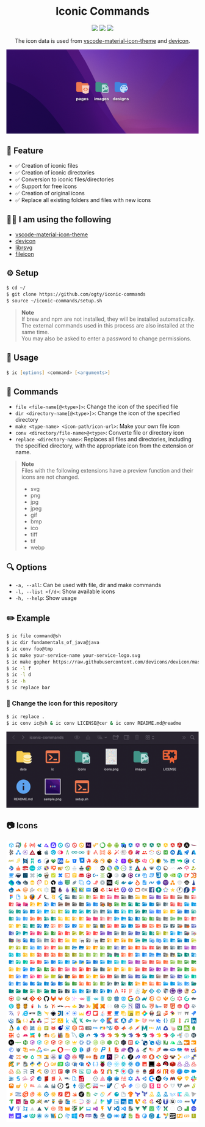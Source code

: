 <h1 align="center">Iconic Commands</h1>

<p align="center">
 <img src="https://img.shields.io/github/repo-size/ogty/material-iconic-commands?style=for-the-badge" />
 <img src="https://img.shields.io/github/directory-file-count/ogty/material-iconic-commands?style=for-the-badge" />
 <img src="https://img.shields.io/github/license/ogty/material-iconic-commands?style=for-the-badge" />
</p>

<p align="center">
  The icon data is used from <a href="https://github.com/PKief/vscode-material-icon-theme">vscode-material-icon-theme</a> and <a href="https://github.com/devicons/devicon/">devicon</a>.
</p>

<div align="center">
 <img src="./sample.png" alt="sample" />
</div>

## 🎈 Feature

- ✅ Creation of iconic files
- ✅ Creation of iconic directories
- ✅ Conversion to iconic files/directories
- ✅ Support for free icons
- ✅ Creation of original icons
- ✅ Replace all existing folders and files with new icons

## 🙇‍♂️ I am using the following

- [vscode-material-icon-theme](https://github.com/PKief/vscode-material-icon-theme)
- [devicon](https://github.com/devicons/devicon/)
- [librsvg](https://wiki.gnome.org/Projects/LibRsvg)
- [fileicon](https://www.npmjs.com/package/fileicon)

## ⚙️ Setup

```zsh
$ cd ~/
$ git clone https://github.com/ogty/iconic-commands
$ source ~/iconic-commands/setup.sh
```

> **Note**  
> If brew and npm are not installed, they will be installed automatically.  
> The external commands used in this process are also installed at the same time.  
> You may also be asked to enter a password to change permissions.

## 📖 Usage

```zsh
$ ic [options] <command> [<arguments>]
```

## 🤖 Commands

- `file <file-name[@<type>]>`: Change the icon of the specified file
- `dir <directory-name[@<type>]>`: Change the icon of the specified directory
- `make <type-name> <icon-path/icon-url>`: Make your own file icon
- `conv <directory/file-name>@<type>`: Converte file or directory icon
- `replace <directory-name>`: Replaces all files and directories, including the specified directory, with the appropriate icon from the extension or name.

> **Note**  
> Files with the following extensions have a preview function and their icons are not changed.
> - svg
> - png
> - jpg
> - jpeg
> - gif
> - bmp
> - ico
> - tiff
> - tif
> - webp

## 🔍 Options

- `-a, --all`: Can be used with file, dir and make commands
- `-l, --list <f/d>`: Show available icons
- `-h, --help`: Show usage

## ✏️ Example

```zsh
$ ic file command@sh
$ ic dir fundamentals_of_java@java
$ ic conv foo@tmp
$ ic make your-service-name your-service-logo.svg
$ ic make gopher https://raw.githubusercontent.com/devicons/devicon/master/icons/go/go-original.svg
$ ic -l f
$ ic -l d
$ ic -h
$ ic replace bar
```

### 👀 Change the icon for this repository

```zsh
$ ic replace .
$ ic conv ic@sh & ic conv LICENSE@cer & ic conv README.md@readme
```

![](./sample_image_after_icon_change.png)

## 📷 Icons

<img src="./icons.png" />
